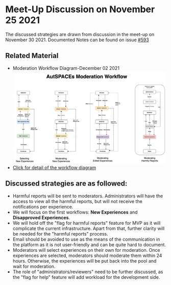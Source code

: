 # Meet-Up Discussion on November 25 2021

The discussed strategies are drawn from discussion in the meet-up on November 30 2021. Documented Notes can be found on issue [#593](https://github.com/alan-turing-institute/AutisticaCitizenScience/issues/593)

## Related Material
* Moderation Workflow Diagram-December 02 2021 
![Moderation Workflow Diagram](moderation_workflow_diagram_20211202.png)
* [Click for detail of the workflow diagram](https://viewer.diagrams.net/?tags=%7B%7D&highlight=0000ff&edit=_blank&layers=1&nav=1&page-id=2EoajS9YyuE2mbzpoMci&title=user_flow_autspacs.drawio#Uhttps%3A%2F%2Fdrive.google.com%2Fuc%3Fid%3D1pohsA28S36n1yIWvAJhNd5k79qazjSeg%26export%3Ddownload)

## Discussed strategies are as followed:
* Harmful reports will be sent to moderators. Administrators will have the access to view all the harmful reports, but will not receive the notifications per experience.
* We will focus on the first workflows: **New Experiences** and **Disapproved Experiences**.
* We will hold off the "flag for harmful reports" feature for MVP as it will complicate the current infrastructure. Apart from that, further clarity will be needed for the "harmful reports" process. 
* Email should be avoided to use as the means of the communication in the platform as it is not user-friendly and can be quite hard to document.
* Moderators will select experiences on their own for moderation. Once experiences are selected, moderators should moderate them within 24 hours. Otherwise, the experiences will be put back into the pool and wait for moderation.
* The role of "administrators/reviewers" need to be further discussed, as the "flag for help" feature will add workload for the development side. 







